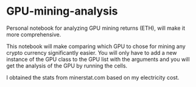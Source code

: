 # GPU-mining-analysis

Personal notebook for analyzing GPU mining returns (ETH), will make it more comprehensive.

This notebook will make comparing which GPU to chose for mining any crypto currency significantly easier. 
You will only have to add a new instance of the GPU class to the GPU list with the arguments and you will get the analysis of the GPU by running the cells. 

I obtained the stats from minerstat.com based on my electricity cost.

